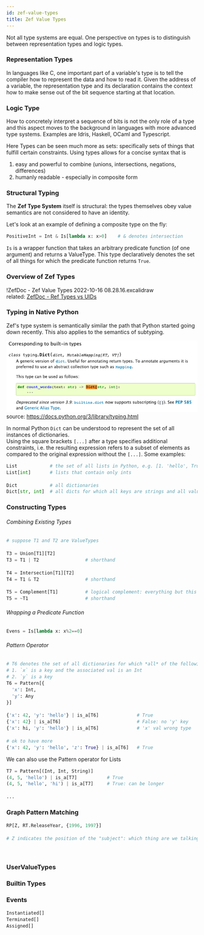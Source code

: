 ```yaml
---
id: zef-value-types
title: Zef Value Types
---
```


  
Not all type systems are equal. One perspective on types is to distinguish between representation types and logic types.  
  
  
### Representation Types  
In languages like C, one important part of a variable's type is to tell the compiler how to represent the data and how to read it. Given the address of a variable, the representation type and its declaration contains the context how to make sense out of the bit sequence starting at that location.  
  
  
### Logic Type  
How to concretely interpret a sequence of bits is not the only role of a type and this aspect moves to the background in languages with more advanced type systems. Examples are Idris, Haskell, OCaml and Typescript.  
  
Here Types can be seen much more as sets: specifically sets of things that fulfill certain constraints. Using types allows for a concise syntax that is  
1. easy and powerful to combine (unions, intersections, negations, differences)  
2. humanly readable - especially in composite form  
  
  
### Structural Typing  
The **Zef Type System**  itself is structural: the types themselves obey value semantics are not considered to have an identity.  
  
Let's look at an example of defining a composite type on the fly:  
```python  
PositiveInt = Int & Is[lambda x: x>0]    # & denotes intersection  
```  
`Is` is a wrapper function that takes an arbitrary predicate function (of one argument) and returns a ValueType. This type declaratively denotes the set of all things for which the predicate function returns `True`.  
  
  
### Overview of Zef Types  
!ZefDoc - Zef Value Types 2022-10-16 08.28.16.excalidraw  
related: [ZefDoc - Ref Types vs UIDs](ref-types-vs-uids)  
  
  
### Typing in Native Python  
  
Zef's type system is semantically similar the path that Python started going down recently. This also applies to the semantics of subtyping.  
  
![](e7388550523e8b37f4ceefc0b29364ab5958044bde79677707e39e05fcd92902.png)  
source: https://docs.python.org/3/library/typing.html  
  
In normal Python `Dict` can be understood to represent the set of all instances of dictionaries.  
Using the square brackets `[...]` after a type specifies additional constraints, i.e. the resulting expression refers to a subset of elements as compared to the original expression without the `[...]`. Some examples:  
```python  
List            # the set of all lists in Python, e.g. [1. 'hello', True]  
List[int]       # lists that contain only ints  
  
Dict            # all dictionaries  
Dict[str, int]  # all dicts for which all keys are strings and all values are ints  
```  
  
  
  
### Constructing Types  
  
###### Combining Existing Types  
```python  
# suppose T1 and T2 are ValueTypes  
  
T3 = Union[T1][T2]     
T3 = T1 | T2                 # shorthand  
  
T4 = Intersection[T1][T2]     
T4 = T1 & T2                 # shorthand  
  
T5 = Complement[T1]          # logical complement: everything but this  
T5 = ~T1                     # shorthand  
```  
  
###### Wrapping a Predicate Function  
```python  
Evens = Is[lambda x: x%2==0]  
```  
  
###### Pattern Operator  
```python  
# T6 denotes the set of all dictionaries for which *all* of the following hold:  
# 1. `x` is a key and the associated val is an Int  
# 2. `y` is a key  
T6 = Pattern[{   
  'x': Int,  
  'y': Any  
}]  
  
{'x': 42, 'y': 'hello'} | is_a[T6]              # True  
{'x': 42} | is_a[T6]                            # False: no 'y' key  
{'x': hi, 'y': 'hello'} | is_a[T6]              # 'x' val wrong type  
  
# ok to have more  
{'x': 42, 'y': 'hello', 'z': True} | is_a[T6]   # True  
```  
  
We can also use the Pattern operator for Lists  
```python  
T7 = Pattern[(Int, Int, String)]  
(4, 5, 'hello') | is_a[T7]           # True  
(4, 5, 'hello', 'hi') | is_a[T7]     # True: can be longer  
  
...  
```  
  
  
### Graph Pattern Matching  
```python  
RP[Z, RT.ReleaseYear, {1996, 1997}]  
  
# Z indicates the position of the "subject": which thing are we talking about?  
  
  
```  
  
  
  
### UserValueTypes  
  
  
### Builtin Types  
  
  
  
### Events  
```python  
Instantiated[]  
Terminated[]  
Assigned[]  
```  
